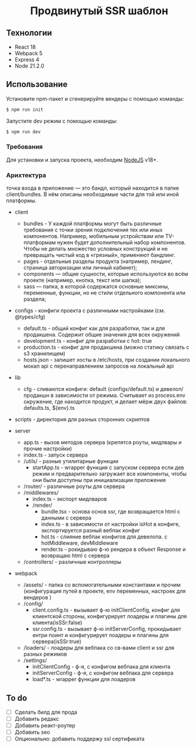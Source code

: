 <h1 align="center">Продвинутый SSR шаблон</h1>

## Технологии

-   React 18
-   Webpack 5
-   Express 4
-   Node 21.2.0

## Использование

Установите npm-пакет и сгенерируйте вендеры с помощью команды:

```sh
$ npm run init
```

Запустите dev режим с помощью команды:

```sh
$ npm run dev
```

### Требования

Для установки и запуска проекта, необходим [NodeJS](https://nodejs.org/) v18+.

### Арихтектура

точка входа в приложение — это бандл, который находится в папке client/bundles.
В нём описаны необходимые части для той или иной платформы.

-   client

    -   bundles - У каждой платформы могут быть различные требования с точки зрения подключения тех или иных компонентов.
        Например, мобильным устройствам или TV-платформам нужен будет дополнительный набор компонентов.
        Чтобы не делать множество условных конструкций и не превращать чистый код в «грязный», применяют бандлинг.
    -   pages - отдельные разделы продукта (например, лендинг, страница авторизации или личный кабинет);
    -   components — общие сущности, которые используются во всём проекте (например, кнопка, текст или шапка);
    -   sass — папка, в которой содержатся основные миксины, переменные, функции, но не стили отдельного компонента или раздела;

-   configs - конфиги проекта с различными настройками (см. @types/cfg)

    -   default.ts - общий конфиг как для разработки, так и для продакшена. Cодержит общие значения для всех окружений
    -   development.ts - конфиг для разработки с hot: true
    -   production.ts - конфиг для продакшена (можно статику связать с s3 хранилищем)
    -   hosts.json - запишет хосты в /etc/hosts, при создании локального мокап api c перенаправлением запросов на локальный api

-   lib

    -   cfg - сливаются конфиги: default (configs/default.ts) и девелоп/продакшн в зависимости от режима. Cчитывает из process.env окружение, где находится продукт, и делает мёрж двух файлов: defaults.ts, ${env}.ts

-   scripts - директория для разных сторонних скриптов

-   server

    -   app.ts - вызов методов сервера (крепятся роуты, мидлвары и прочие настройки)
    -   index.ts - запуск сервера
    -   /utils/ - разные утилитарные функции
        -   startApp.ts - wrapper функция с запуском сервера если дев режим и предварительно загружает все компоненты, чтобы они были доступны при инициализации приложения
    -   /router/ - различные роуты для сервера
    -   /middlewares/
        -   index.ts - экспорт мидлваров
        -   /render/
            -   bundle.tsx - основа основ ssr, где возвращается html с данными с сервера
            -   index.ts - в зависимости от настройки isHot в конфиге, экспортируется разный вебпак конфиг
            -   hot.ts - слияние вебпак конфигов для девелопа. с hotMiddleware, devMiddleware
            -   render.ts - рокидываю ф-ю рендера в объект Response и возвращаю html c сервера
    -   /controllers/ - различные контроллеры

-   webpack
    -   /assets/ - папка со вспомогательными константами и прочим (конфигурация путей в проекте, env переменных, настроек для вендеров )
    -   /config/
        -   client.config.ts - вызывает ф-ю initClientConfig, конфиг для клиентской стороны, конфигурирует лоадеры и плагины для клиента(isSSr:false)
        -   ssr.config.ts - вызывает ф-ю initServerConfig, прокидывает ентри поинт и конфигурирует лоадеры и плагины для сервера(isSSr:true)
    -   /loaders/ - лоадеры для вебпака со св-вами client и ssr для разных режимов
    -   /settings/
        -   initClientConfig - ф-я, с конфигом вебпака для клиента
        -   initServerConfig - ф-я, с конфигом вебпака для сервера
        -   load\*.ts - wrapper функции для лоадеров

## To do

-   [ ] Cделать билд для прода
-   [ ] Добавить редакс
-   [ ] Добавить реакт-роутер
-   [ ] Добавить seo
-   [ ] Опционально: добавить поддержу ssl сертификата
